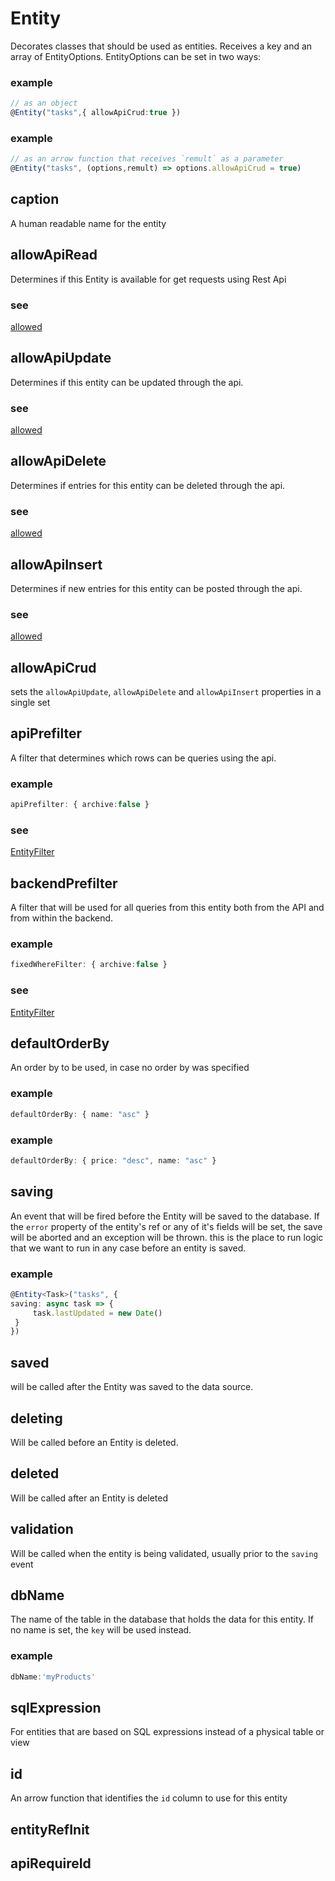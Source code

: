 # Entity
Decorates classes that should be used as entities.
Receives a key and an array of EntityOptions.
EntityOptions can be set in two ways:
### example
```ts
// as an object
@Entity("tasks",{ allowApiCrud:true })
```

### example
```ts
// as an arrow function that receives `remult` as a parameter
@Entity("tasks", (options,remult) => options.allowApiCrud = true)
```

## caption
A human readable name for the entity
## allowApiRead
Determines if this Entity is available for get requests using Rest Api
### see
[allowed](http://remult.dev/docs/allowed.html)
## allowApiUpdate
Determines if this entity can be updated through the api.
### see
[allowed](http://remult.dev/docs/allowed.html)
## allowApiDelete
Determines if entries for this entity can be deleted through the api.
### see
[allowed](http://remult.dev/docs/allowed.html)
## allowApiInsert
Determines if new entries for this entity can be posted through the api.
### see
[allowed](http://remult.dev/docs/allowed.html)
## allowApiCrud
sets  the `allowApiUpdate`, `allowApiDelete` and `allowApiInsert` properties in a single set
## apiPrefilter
A filter that determines which rows can be queries using the api.
### example
```ts
apiPrefilter: { archive:false }
```

### see
[EntityFilter](http://remult.dev/docs/entityFilter.html)

## backendPrefilter
A filter that will be used for all queries from this entity both from the API and from within the backend.
### example
```ts
fixedWhereFilter: { archive:false }
```

### see
[EntityFilter](http://remult.dev/docs/entityFilter.html)

## defaultOrderBy
An order by to be used, in case no order by was specified
### example
```ts
defaultOrderBy: { name: "asc" }
```

### example
```ts
defaultOrderBy: { price: "desc", name: "asc" }
```

## saving
An event that will be fired before the Entity will be saved to the database.
If the `error` property of the entity's ref or any of it's fields will be set, the save will be aborted and an exception will be thrown.
this is the place to run logic that we want to run in any case before an entity is saved.
### example
```ts
@Entity<Task>("tasks", {
saving: async task => {
     task.lastUpdated = new Date()
 }
})
```

## saved
will be called after the Entity was saved to the data source.
## deleting
Will be called before an Entity is deleted.
## deleted
Will be called after an Entity is deleted
## validation
Will be called when the entity is being validated, usually prior to the `saving` event
## dbName
The name of the table in the database that holds the data for this entity.
If no name is set, the `key` will be used instead.
### example
```ts
dbName:'myProducts'
```

## sqlExpression
For entities that are based on SQL expressions instead of a physical table or view
## id
An arrow function that identifies the `id` column to use for this entity
## entityRefInit
## apiRequireId
